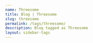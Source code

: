 ```yaml
---
name: Threesome
title: Blog | Threesome
slug: threesome
permalink: /tags/threesome/
description: Blog tagged as Threesome
layout: sidebar-tags
---
```

